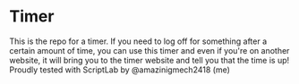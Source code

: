 # Timer
This is the repo for a timer. If you need to log off for something after a certain amount of time, you can use this timer and even if you're on another website, it will bring you to the timer website and tell you that the time is up!
Proudly tested with ScriptLab by @amazinigmech2418 (me)
